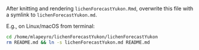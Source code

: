 After knitting and rendering `lichenForecastYukon.Rmd`, overwrite this file with a symlink to `lichenForecastYukon.md`.

E.g., on Linux/macOS from terminal:

```bash
cd /home/mlapeyro/lichenForecastYukon/lichenForecastYukon
rm README.md && ln -s lichenForecastYukon.md README.md
```
